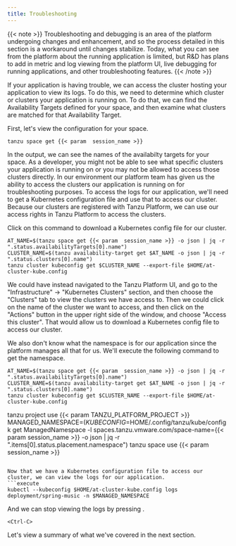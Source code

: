 ```yaml
---
title: Troubleshooting
---
```

{{< note >}}
Troubleshooting and debugging is an area of the platform undergoing changes and enhancement, and so the process detailed in this section is a workaround until changes stabilize.  Today, what you can see from the platform about the running application is limited, but R&D has plans to add in metric and log viewing from the platform UI, live debugging for running applications, and other troubleshooting features.
{{< /note >}}

If your application is having trouble, we can access the cluster hosting your application to view its logs.  To do this, we need to determine which cluster or clusters your application is running on.  To do that, we can find the Availability Targets defined for your space, and then examine what clusters are matched for that Availability Target.

First, let's view the configuration for your space.
```execute
tanzu space get {{< param  session_name >}}
```

In the output, we can see the names of the availabilty targets for your space.  As a developer, you might not be able to see what specific clusters your application is running on or you may not be allowed to access those clusters directly.  In our environment our platform team has given us the ability to access the clusters our application is running on for troubleshooting purposes.  To access the logs for our application, we'll need to get a Kubernetes configuration file and use that to access our cluster.  Because our clusters are registered with Tanzu Platform, we can use our access rights in Tanzu Platform to access the clusters.

Click on this command to download a Kubernetes config file for our cluster.
```execute
AT_NAME=$(tanzu space get {{< param  session_name >}} -o json | jq -r ".status.availabilityTargets[0].name")
CLUSTER_NAME=$(tanzu availability-target get $AT_NAME -o json | jq -r ".status.clusters[0].name")
tanzu cluster kubeconfig get $CLUSTER_NAME --export-file $HOME/at-cluster-kube.config
```

We could have instead navigated to the Tanzu Platform UI, and go to the "Infrastructure" -> "Kubernetes Clusters" section, and then choose the "Clusters" tab to view the clusters we have access to.  Then we could click on the name of the cluster we want to access, and then click on the "Actions" button in the upper right side of the window, and choose "Access this cluster".  That would allow us to download a Kubernetes config file to access our cluster.

We also don't know what the namespace is for our application since the platform manages all that for us.  We'll execute the following command to get the namespace.
```execute
AT_NAME=$(tanzu space get {{< param  session_name >}} -o json | jq -r ".status.availabilityTargets[0].name")
CLUSTER_NAME=$(tanzu availability-target get $AT_NAME -o json | jq -r ".status.clusters[0].name")
tanzu cluster kubeconfig get $CLUSTER_NAME --export-file $HOME/at-cluster-kube.config
```
tanzu project use {{< param TANZU_PLATFORM_PROJECT >}}
MANAGED_NAMESPACE=$(KUBECONFIG=$HOME/.config/tanzu/kube/config k get ManagedNamespace -l spaces.tanzu.vmware.com/space-name={{< param  session_name >}} -o json | jq -r ".items[0].status.placement.namespace")
tanzu space use {{< param  session_name >}}
```

Now that we have a Kubernetes configuration file to access our cluster, we can view the logs for our application.
```execute
kubectl --kubeconfig $HOME/at-cluster-kube.config logs deployment/spring-music -n $MANAGED_NAMESPACE
```

And we can stop viewing the logs by pressing <Ctrl-C>.
```execute
<Ctrl-C>
```

Let's view a summary of what we've covered in the next section.